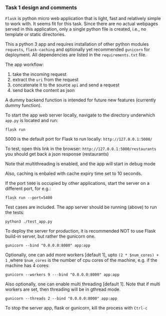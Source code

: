 ### Task 1 design and comments
`Flask` is python micro web application that is light, fast and relatively simple to work with. It seems fit for this task.
Since there are no actual webpages served in this application, only a single python file is created, i.e., no template or static directories.

This a python 3 app and requires installation of other python modules `requests`, `flask-caching` and optionally yet recommended `gunicorn` for deployment. All dependencies are listed in the `requirements.txt` file.

The app workflow:
1) take the incoming request
2) extract the `uri` from the request
3) concatenate it to the source `api` and send a request
4) send back the content as json


A dummy backend function is intended for future new features (currently dummy function).


To start the app web server locally, navigate to the directory underwhich `app.py` is located and run:

```
flask run
```

5000 is the default port for Flask to run locally:  `http://127.0.0.1:5000/`

To test, open this link in the browser: `http://127.0.0.1:5000/restaurants` you should get back a json response (restaurants)


Note that multithreading is enabled, and the app will start in debug mode

Also, caching is enbaled with cache expiry time set to 10 seconds.

If the port `5000` is occupied by other applications, start the server on a different port, for e.g.:

```
flask run --port=5400
```

Test cases are included. The app server should be running (above) to run the tests:
```
python3 ./test_app.py
```

To deploy the server for production, it is recommended NOT to use Flask build-in server, but rather the gunicorn one.
```
gunicorn --bind "0.0.0.0:8000" app:app
```

Optionally, one can add more workers [default 1], upto `(2 * $num_cores) + 1` ,where `$num_cores` is the number of cpu cores of the machine, e.g. if the machine has 4 cores:
```
gunicorn --workers 9 ---bind "0.0.0.0:8000" app:app
```
Also optionally, one can enable multi threading [default 1]. Note that if multi workers are set, then threading will be in gthread mode.
```
gunicorn --threads 2 --bind "0.0.0.0:8000" app:app
```

To stop the server app, flask or gunicorn, kill the process with `Ctrl-c`


